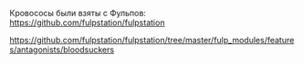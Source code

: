 Кровососы были взяты с Фульпов: https://github.com/fulpstation/fulpstation

https://github.com/fulpstation/fulpstation/tree/master/fulp_modules/features/antagonists/bloodsuckers